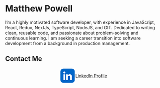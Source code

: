 # Matthew Powell

I’m a highly motivated software developer, with experience in JavaScript, React,
Redux, NextJs, TypeScript, NodeJS, and GIT. Dedicated to writing clean, reusable
code, and passionate about problem-solving and continuous learning. I am seeking
a career transition into software development from a background in production
management.

## Contact Me

<div style="display: flex; align-items: center; justify-content:center;">
  <img src="./linked_in_logo.png" alt="LinkedIn Logo">
  <a href="https://www.linkedin.com/in/matt-powell2784/">LinkedIn Profile</a>
</div>
